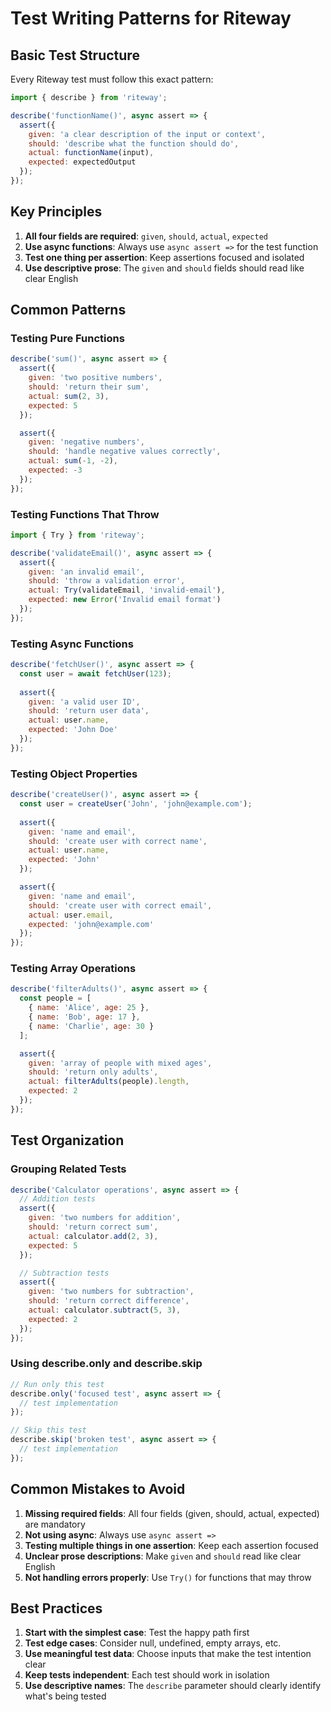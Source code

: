 # Test Writing Patterns for Riteway

## Basic Test Structure

Every Riteway test must follow this exact pattern:

```javascript
import { describe } from 'riteway';

describe('functionName()', async assert => {
  assert({
    given: 'a clear description of the input or context',
    should: 'describe what the function should do',
    actual: functionName(input),
    expected: expectedOutput
  });
});
```

## Key Principles

1. **All four fields are required**: `given`, `should`, `actual`, `expected`
2. **Use async functions**: Always use `async assert =>` for the test function
3. **Test one thing per assertion**: Keep assertions focused and isolated
4. **Use descriptive prose**: The `given` and `should` fields should read like clear English

## Common Patterns

### Testing Pure Functions
```javascript
describe('sum()', async assert => {
  assert({
    given: 'two positive numbers',
    should: 'return their sum',
    actual: sum(2, 3),
    expected: 5
  });

  assert({
    given: 'negative numbers',
    should: 'handle negative values correctly',
    actual: sum(-1, -2),
    expected: -3
  });
});
```

### Testing Functions That Throw
```javascript
import { Try } from 'riteway';

describe('validateEmail()', async assert => {
  assert({
    given: 'an invalid email',
    should: 'throw a validation error',
    actual: Try(validateEmail, 'invalid-email'),
    expected: new Error('Invalid email format')
  });
});
```

### Testing Async Functions
```javascript
describe('fetchUser()', async assert => {
  const user = await fetchUser(123);
  
  assert({
    given: 'a valid user ID',
    should: 'return user data',
    actual: user.name,
    expected: 'John Doe'
  });
});
```

### Testing Object Properties
```javascript
describe('createUser()', async assert => {
  const user = createUser('John', 'john@example.com');
  
  assert({
    given: 'name and email',
    should: 'create user with correct name',
    actual: user.name,
    expected: 'John'
  });

  assert({
    given: 'name and email',
    should: 'create user with correct email',
    actual: user.email,
    expected: 'john@example.com'
  });
});
```

### Testing Array Operations
```javascript
describe('filterAdults()', async assert => {
  const people = [
    { name: 'Alice', age: 25 },
    { name: 'Bob', age: 17 },
    { name: 'Charlie', age: 30 }
  ];

  assert({
    given: 'array of people with mixed ages',
    should: 'return only adults',
    actual: filterAdults(people).length,
    expected: 2
  });
});
```

## Test Organization

### Grouping Related Tests
```javascript
describe('Calculator operations', async assert => {
  // Addition tests
  assert({
    given: 'two numbers for addition',
    should: 'return correct sum',
    actual: calculator.add(2, 3),
    expected: 5
  });

  // Subtraction tests  
  assert({
    given: 'two numbers for subtraction',
    should: 'return correct difference',
    actual: calculator.subtract(5, 3),
    expected: 2
  });
});
```

### Using describe.only and describe.skip
```javascript
// Run only this test
describe.only('focused test', async assert => {
  // test implementation
});

// Skip this test
describe.skip('broken test', async assert => {
  // test implementation
});
```

## Common Mistakes to Avoid

1. **Missing required fields**: All four fields (given, should, actual, expected) are mandatory
2. **Not using async**: Always use `async assert =>` 
3. **Testing multiple things in one assertion**: Keep each assertion focused
4. **Unclear prose descriptions**: Make `given` and `should` read like clear English
5. **Not handling errors properly**: Use `Try()` for functions that may throw

## Best Practices

1. **Start with the simplest case**: Test the happy path first
2. **Test edge cases**: Consider null, undefined, empty arrays, etc.
3. **Use meaningful test data**: Choose inputs that make the test intention clear
4. **Keep tests independent**: Each test should work in isolation
5. **Use descriptive names**: The `describe` parameter should clearly identify what's being tested